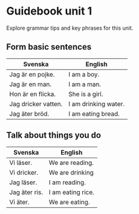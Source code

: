 # Guidebook unit 1

Explore grammar tips and key phrases for this unit.

## Form basic sentences

| Svenska | English |
| ------- | ------- |
| Jag är en pojke. | I am a boy. |
| Jag är en man. | I am a man. |
| Hon är en flicka. | She is a girl. |
| Jag dricker vatten. | I am drinking water. |
| Jag äter bröd. | I am eating bread. |

## Talk about things you do

| Svenska | English |
| ------- | ------- |
| Vi läser. | We are reading. |
| Vi dricker. | We are drinking |
| Jag läser. | I am reading. |
| Jag äter ris. | I am eating rice. |
| Vi äter. | We are eating. |
